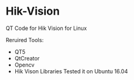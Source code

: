 # Hik-Vision
QT Code for Hik Vision for Linux

Reruired Tools:
  * QT5
  * QtCreator
  * Opencv
  * Hik Vison Libraries
Tested it on Ubuntu 16.04
